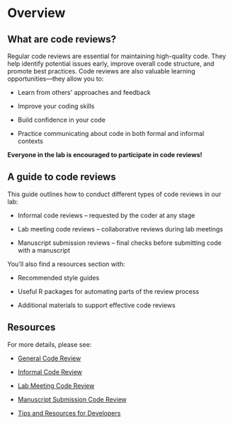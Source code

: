 # Overview
## What are code reviews?

Regular code reviews are essential for maintaining high-quality code. They help identify potential issues early, improve overall code structure, and promote best practices. Code reviews are also valuable learning opportunities—they allow you to:

- Learn from others' approaches and feedback
  
- Improve your coding skills
  
- Build confidence in your code
  
- Practice communicating about code in both formal and informal contexts
  

**Everyone in the lab is encouraged to participate in code reviews!**

## A guide to code reviews

This guide outlines how to conduct different types of code reviews in our lab:

- Informal code reviews – requested by the coder at any stage
  
- Lab meeting code reviews – collaborative reviews during lab meetings
  
- Manuscript submission reviews – final checks before submitting code with a manuscript
  

You'll also find a resources section with:

- Recommended style guides
  
- Useful R packages for automating parts of the review process
  
- Additional materials to support effective code reviews
  

## Resources

For more details, please see:

- [General Code Review](general_code_review.md)
  
- [Informal Code Review](informal_code_review.md)
  
- [Lab Meeting Code Review](lab_meeting_code_review.md)
  
- [Manuscript Submission Code Review](manuscript_code_review.md)
  
- [Tips and Resources for Developers](tips_code_review.md)
